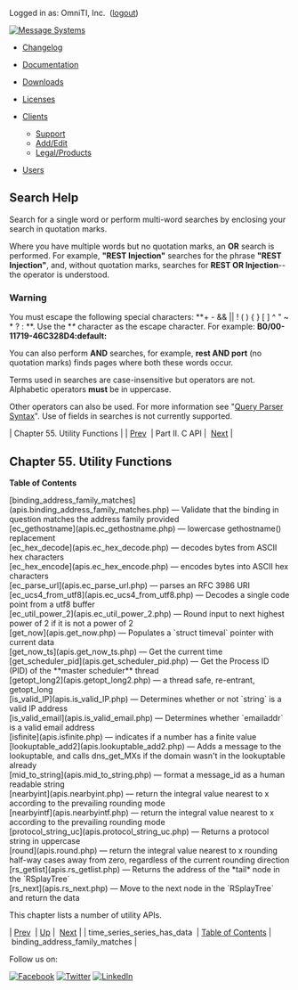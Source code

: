 Logged in as: OmniTI, Inc.  ([logout](https://support.messagesystems.com/logout.php))

[![Message Systems](https://support.messagesystems.com/images/ms-white205.png)](https://support.messagesystems.com/start.php) 

*   [Changelog](https://support.messagesystems.com/start.php?show=changelog)
*   [Documentation](https://support.messagesystems.com/docs/)
*   [Downloads](https://support.messagesystems.com/start.php)

*   [Licenses](https://support.messagesystems.com/license_summary.php)
*   <a href="">Clients</a>
    *   [Support](https://support.messagesystems.com/cs.php)
    *   [Add/Edit](https://support.messagesystems.com/edit_client.php)
    *   [Legal/Products](https://support.messagesystems.com/edit_products.php)
*   [Users](https://support.messagesystems.com/edit_customer.php)

## Search Help

Search for a single word or perform multi-word searches by enclosing your search in quotation marks.

Where you have multiple words but no quotation marks, an **OR** search is performed. For example, **"REST Injection"** searches for the phrase **"REST Injection"**, and, without quotation marks, searches for **REST OR Injection**--the operator is understood.

### Warning

You must escape the following special characters: **+ - && || ! ( ) { } [ ] ^ " ~ * ? : \**. Use the **\** character as the escape character. For example: **B0/00-11719-46C328D4\:default\:**

You can also perform **AND** searches, for example, **rest AND port** (no quotation marks) finds pages where both these words occur.

Terms used in searches are case-insensitive but operators are not. Alphabetic operators **must** be in uppercase.

Other operators can also be used. For more information see "[Query Parser Syntax](https://lucene.apache.org/core/old_versioned_docs/versions/3_0_0/queryparsersyntax.html)". Use of fields in searches is not currently supported.

| Chapter 55. Utility Functions |
| [Prev](apis.time_series_series_has_data.php)  | Part II. C API |  [Next](apis.binding_address_family_matches.php) |

## Chapter 55. Utility Functions

**Table of Contents**

<dl class="toc">

<dt>[binding_address_family_matches](apis.binding_address_family_matches.php) — Validate that the binding in question matches the address family provided</dt>

<dt>[ec_gethostname](apis.ec_gethostname.php) — lowercase gethostname() replacement</dt>

<dt>[ec_hex_decode](apis.ec_hex_decode.php) — decodes bytes from ASCII hex characters</dt>

<dt>[ec_hex_encode](apis.ec_hex_encode.php) — encodes bytes into ASCII hex characters</dt>

<dt>[ec_parse_url](apis.ec_parse_url.php) — parses an RFC 3986 URI</dt>

<dt>[ec_ucs4_from_utf8](apis.ec_ucs4_from_utf8.php) — Decodes a single code point from a utf8 buffer</dt>

<dt>[ec_util_power_2](apis.ec_util_power_2.php) — Round input to next highest power of 2 if it is not a power of 2</dt>

<dt>[get_now](apis.get_now.php) — Populates a `struct timeval` pointer with current data</dt>

<dt>[get_now_ts](apis.get_now_ts.php) — Get the current time</dt>

<dt>[get_scheduler_pid](apis.get_scheduler_pid.php) — Get the Process ID (PID) of the **master scheduler**           thread</dt>

<dt>[getopt_long2](apis.getopt_long2.php) — a thread safe, re-entrant, getopt_long</dt>

<dt>[is_valid_IP](apis.is_valid_IP.php) — Determines whether or not `string` is a valid IP address</dt>

<dt>[is_valid_email](apis.is_valid_email.php) — Determines whether `emailaddr` is a valid email address</dt>

<dt>[isfinite](apis.isfinite.php) — indicates if a number has a finite value</dt>

<dt>[lookuptable_add2](apis.lookuptable_add2.php) — Adds a message to the lookuptable, and calls dns_get_MXs if the domain wasn't in the lookuptable already</dt>

<dt>[mid_to_string](apis.mid_to_string.php) — format a message_id as a human readable string</dt>

<dt>[nearbyint](apis.nearbyint.php) — return the integral value nearest to x according to the prevailing rounding mode</dt>

<dt>[nearbyintf](apis.nearbyintf.php) — return the integral value nearest to x according to the prevailing rounding mode</dt>

<dt>[protocol_string_uc](apis.protocol_string_uc.php) — Returns a protocol string in uppercase</dt>

<dt>[round](apis.round.php) — return the integral value nearest to x rounding half-way cases away from zero, regardless of the current rounding direction</dt>

<dt>[rs_getlist](apis.rs_getlist.php) — Returns the address of the *tail* node in the `RSplayTree`</dt>

<dt>[rs_next](apis.rs_next.php) — Move to the next node in the `RSplayTree` and return the data</dt>

</dl>

This chapter lists a number of utility APIs.

| [Prev](apis.time_series_series_has_data.php)  | [Up](pt.apis.php) |  [Next](apis.binding_address_family_matches.php) |
| time_series_series_has_data  | [Table of Contents](index.php) |  binding_address_family_matches |

Follow us on:

[![Facebook](https://support.messagesystems.com/images/icon-facebook.png)](http://www.facebook.com/messagesystems) [![Twitter](https://support.messagesystems.com/images/icon-twitter.png)](http://twitter.com/#!/MessageSystems) [![LinkedIn](https://support.messagesystems.com/images/icon-linkedin.png)](http://www.linkedin.com/company/message-systems)